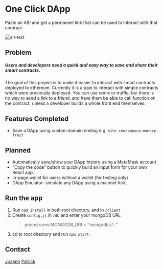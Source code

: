 # One Click DApp

Paste an ABI and get a permanent link that can be used to interact with that contract

![alt-text](https://github.com/blockchainbuddha/one-click-DApps/blob/react/screengrab.png)

## Problem

##### Users and developers need a quick and easy way to save and share their smart contracts.

The goal of this project is to make it easier to interact with smart contracts deployed to ethereum. Currently it is a pain to interact with simple contracts which were previously deployed. You can use remix or truffle, but there is no way to send a link to a friend, and have them be able to call function on the contract, unless a developer builds a whole front end themselves.

## Features Completed

- Save a DApp using custom domain ending e.g. `site.com/banana-monkey-fruit`

## Planned

- Automatically save/show your DApp history using a MetaMask account
- "Copy the code" button to quickly build an input form for your own React app.
- In-page wallet for users without a wallet (for testing only)
- DApp Emulator- simulate any DApp using a mainnet fork.

## Run the app

1.  Run `npm install` in both root directory, and in `/client`
2.  Create `config.js` in `/db` and enter your mongoDB URL
    > process.env.MONGODB_URI = "mongodb://..."
3.  cd to root directory and run `npm start`

## Contact

[Joseph](https://twitter.com/cupojoseph)
[Patrick](https://twitter.com/pi0neerpat)

